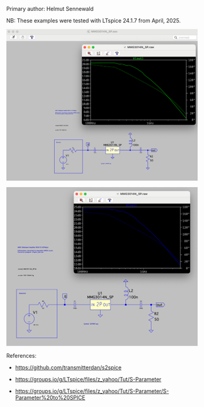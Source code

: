 Primary author: Helmut Sennewald

NB: These examples were tested with LTspice 24.1.7 from April, 2025.

![Demo 1](./MMG3014N-Example.png)

![Demo 2](./MMG3014N-Example-2.png)

References:

- https://github.com/transmitterdan/s2spice

- https://groups.io/g/LTspice/files/z_yahoo/Tut/S-Parameter

- https://groups.io/g/LTspice/files/z_yahoo/Tut/S-Parameter/S-Parameter%20to%20SPICE
